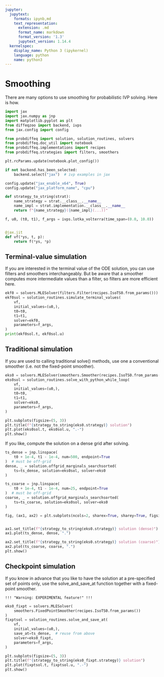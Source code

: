 ```yaml
---
jupyter:
  jupytext:
    formats: ipynb,md
    text_representation:
      extension: .md
      format_name: markdown
      format_version: '1.3'
      jupytext_version: 1.14.4
  kernelspec:
    display_name: Python 3 (ipykernel)
    language: python
    name: python3
---
```


# Smoothing

There are many options to use smoothing for probabilistic IVP solving.
Here is how.


```python
import jax
import jax.numpy as jnp
import matplotlib.pyplot as plt
from diffeqzoo import backend, ivps
from jax.config import config

from probdiffeq import solution, solution_routines, solvers
from probdiffeq.doc_util import notebook
from probdiffeq.implementations import recipes
from probdiffeq.strategies import filters, smoothers
```

```python
plt.rcParams.update(notebook.plot_config())

if not backend.has_been_selected:
    backend.select("jax")  # ivp examples in jax

config.update("jax_enable_x64", True)
config.update("jax_platform_name", "cpu")
```

```python
def strategy_to_string(strat):
    name_strategy = strat.__class__.__name__
    name_impl = strat.implementation.__class__.__name__
    return f"{name_strategy}({name_impl}(...))"
```

```python
f, u0, (t0, t1), f_args = ivps.lotka_volterra(time_span=(0.0, 10.0))


@jax.jit
def vf(*ys, t, p):
    return f(*ys, *p)
```

## Terminal-value simulation

If you are interested in the terminal value of the ODE solution, you can use filters and smoothers interchangeably.
But be aware that a smoother computes more intermediate values than a filter, so filters are more efficient here.

```python
ekf0 = solvers.MLESolver(filters.Filter(recipes.IsoTS0.from_params()))
ekf0sol = solution_routines.simulate_terminal_values(
    vf,
    initial_values=(u0,),
    t0=t0,
    t1=t1,
    solver=ekf0,
    parameters=f_args,
)
print(ekf0sol.t, ekf0sol.u)
```

## Traditional simulation

If you are used to calling traditional solve() methods, use one a conventional smoother (i.e. not the fixed-point smoother).

```python
eks0 = solvers.MLESolver(smoothers.Smoother(recipes.IsoTS0.from_params()))
eks0sol = solution_routines.solve_with_python_while_loop(
    vf,
    initial_values=(u0,),
    t0=t0,
    t1=t1,
    solver=eks0,
    parameters=f_args,
)

plt.subplots(figsize=(5, 3))
plt.title(f"{strategy_to_string(eks0.strategy)} solution")
plt.plot(eks0sol.t, eks0sol.u, ".-")
plt.show()
```

If you like, compute the solution on a dense grid after solving.

```python
ts_dense = jnp.linspace(
    t0 + 1e-4, t1 - 1e-4, num=500, endpoint=True
)  # must be off-grid
dense, _ = solution.offgrid_marginals_searchsorted(
    ts=ts_dense, solution=eks0sol, solver=eks0
)

ts_coarse = jnp.linspace(
    t0 + 1e-4, t1 - 1e-4, num=25, endpoint=True
)  # must be off-grid
coarse, _ = solution.offgrid_marginals_searchsorted(
    ts=ts_coarse, solution=eks0sol, solver=eks0
)

fig, (ax1, ax2) = plt.subplots(ncols=2, sharex=True, sharey=True, figsize=(8, 3))


ax1.set_title(f"{strategy_to_string(eks0.strategy)} solution (dense)")
ax1.plot(ts_dense, dense, ".")

ax2.set_title(f"{strategy_to_string(eks0.strategy)} solution (coarse)")
ax2.plot(ts_coarse, coarse, ".")
plt.show()
```

## Checkpoint simulation

If you know in advance that you like to have the solution at a pre-specified set of points only,
use the solve_and_save_at function together with a fixed-point smoother.


    !!! "Warning: EXPERIMENTAL feature!" !!!


```python
eks0_fixpt = solvers.MLESolver(
    smoothers.FixedPointSmoother(recipes.IsoTS0.from_params())
)
fixptsol = solution_routines.solve_and_save_at(
    vf,
    initial_values=(u0,),
    save_at=ts_dense,  # reuse from above
    solver=eks0_fixpt,
    parameters=f_args,
)

plt.subplots(figsize=(5, 3))
plt.title(f"{strategy_to_string(eks0_fixpt.strategy)} solution")
plt.plot(fixptsol.t, fixptsol.u, ".-")
plt.show()
```
